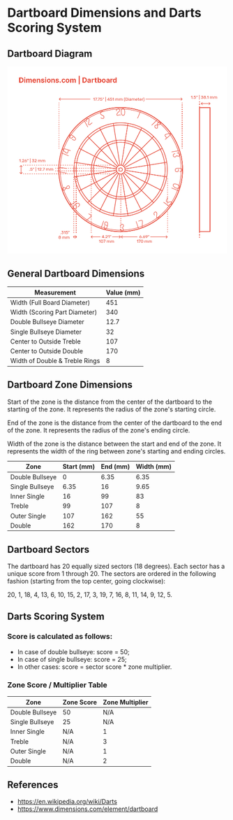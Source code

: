 # Dartboard Dimensions and Darts Scoring System

## Dartboard Diagram

![dartboard](dartboard.png)

## General Dartboard Dimensions

| Measurement                    | Value (mm) |
| ------------------------------ | ---------- |
| Width (Full Board Diameter)    | 451        |
| Width (Scoring Part Diameter)  | 340        |
| Double Bullseye Diameter       | 12.7       |
| Single Bullseye Diameter       | 32         |
| Center to Outside Treble       | 107        |
| Center to Outside Double       | 170        |
| Width of Double & Treble Rings | 8          |

## Dartboard Zone Dimensions

Start of the zone is the distance from the center of the dartboard to the
starting of the zone. It represents the radius of the zone's starting circle.

End of the zone is the distance from the center of the dartboard to the
end of the zone. It represents the radius of the zone's ending circle.

Width of the zone is the distance between the start and end of the zone. It
represents the width of the ring between zone's starting and ending circles.

| Zone            | Start (mm) | End (mm) | Width (mm) |
| --------------- | ---------- | -------- | ---------- |
| Double Bullseye | 0          | 6.35     | 6.35       |
| Single Bullseye | 6.35       | 16       | 9.65       |
| Inner Single    | 16         | 99       | 83         |
| Treble          | 99         | 107      | 8          |
| Outer Single    | 107        | 162      | 55         |
| Double          | 162        | 170      | 8          |

## Dartboard Sectors

The dartboard has 20 equally sized sectors (18 degrees). Each sector has a
unique score from 1 through 20. The sectors are ordered in the following fashion
(starting from the top center, going clockwise):

20, 1, 18, 4, 13, 6, 10, 15, 2, 17, 3, 19, 7, 16, 8, 11, 14, 9, 12, 5.

## Darts Scoring System

### Score is calculated as follows:

- In case of double bullseye: score = 50;
- In case of single bullseye: score = 25;
- In other cases: score = sector score \* zone multiplier.

### Zone Score / Multiplier Table

| Zone            | Zone Score | Zone Multiplier |
| --------------- | ---------- | --------------- |
| Double Bullseye | 50         | N/A             |
| Single Bullseye | 25         | N/A             |
| Inner Single    | N/A        | 1               |
| Treble          | N/A        | 3               |
| Outer Single    | N/A        | 1               |
| Double          | N/A        | 2               |

## References

- https://en.wikipedia.org/wiki/Darts
- https://www.dimensions.com/element/dartboard
